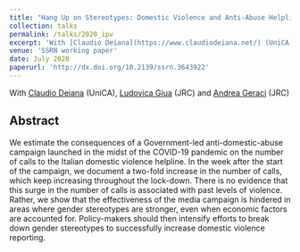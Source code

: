 ```yaml
---
title: "Hang Up on Stereotypes: Domestic Violence and Anti-Abuse Helpline Campaign"
collection: talks
permalink: /talks/2020_ipv
excerpt: 'With [Claudio Deiana](https://www.claudiodeiana.net/) (UniCA), [Ludovica Giua](https://sites.google.com/site/ludovicagiua/home) (JRC) and [Andrea Geraci](https://sites.google.com/view/andreageraci/home) (JRC)'
venue: 'SSRN working paper'
date: July 2020
paperurl: 'http://dx.doi.org/10.2139/ssrn.3643922'
---
```

With [Claudio Deiana](https://www.claudiodeiana.net/) (UniCA), [Ludovica Giua](https://sites.google.com/site/ludovicagiua/home) (JRC) and [Andrea Geraci](https://sites.google.com/view/andreageraci/home) (JRC)

Abstract 
-----
We estimate the consequences of a Government-led anti-domestic-abuse campaign launched in the midst of the COVID-19 pandemic on the number of calls to the Italian domestic violence helpline. In the week after the start of the campaign, we document a two-fold increase in the number of calls, which keep increasing throughout the lock-down. There is no evidence that this surge in the number of calls is associated with past levels of violence. Rather, we show that the effectiveness of the media campaign is hindered in areas where gender stereotypes are stronger, even when economic factors are accounted for. Policy-makers should then intensify efforts to break down gender stereotypes to successfully increase domestic violence reporting.


